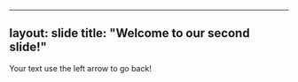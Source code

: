 -----
layout: slide
title: "Welcome to our second slide!"
----
Your text
use the left arrow to go back!
